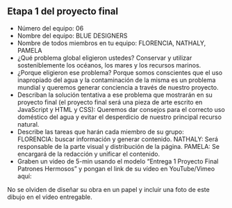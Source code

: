 ## Etapa 1 del proyecto final

- Número del equipo: 06
- Nombre del equipo: BLUE DESIGNERS
- Nombre de todos miembros en tu equipo: FLORENCIA, NATHALY, PAMELA
- ¿Qué problema global eligieron ustedes? Conservar y utilizar sosteniblemente los océanos, los mares y los recursos marinos.
- ¿Porque eligieron ese problema? Porque somos conscientes que el uso inapropiado del agua  y la contaminación de la misma es un problema mundial y queremos generar conciencia a través de nuestro proyecto.
- Describan la solución tentativa a ese problema que mostrarán en su proyecto final (el proyecto final será una pieza de arte escrito en JavaScript y HTML y CSS): Queremos dar consejos para el correcto uso doméstico del agua y evitar el desperdicio de nuestro principal recurso natural.
- Describe las tareas que harán cada miembro de su grupo:  
FLORENCIA: buscar información y generar contenido.
NATHALY: Será responsable de la parte visual y distribución de la página.
PAMELA: Se encargará de la redacción y unificar el contenido.
- Graben un video de 5-min usando el modelo “Entrega 1 Proyecto Final Patrones Hermosos” y pongan el link de su vídeo en YouTube/Vimeo aquí:

No se olviden de diseñar su obra en un papel y incluir una foto de este dibujo en el vídeo entregable.
